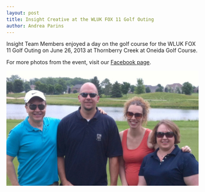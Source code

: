 ```yaml
---
layout: post
title: Insight Creative at the WLUK FOX 11 Golf Outing
author: Andrea Parins
---
```


Insight Team Members enjoyed a day on the golf course for the WLUK FOX 11 Golf Outing on June 26, 2013 at Thornberry Creek at Oneida Golf Course.

For more photos from the event, visit our [Facebook page](https://www.facebook.com/media/set/?set=a.10151482952117727.1073741829.150343487726&type=1).

![Insight Creative WLUK Fox 11 Golf Outing](/img/photo-2-1-1024x610.jpg)
